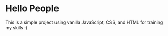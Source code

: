 # Hello People
This is a simple project using vanilla JavaScript, CSS, and HTML for training my skills :)